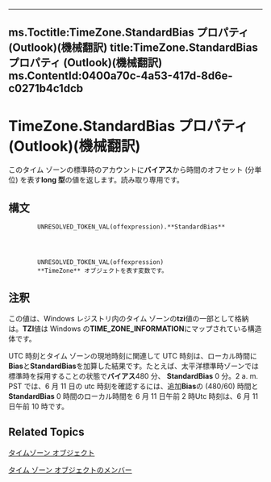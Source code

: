 

---
ms.Toctitle:TimeZone.StandardBias プロパティ (Outlook)(機械翻訳)
title:TimeZone.StandardBias プロパティ (Outlook)(機械翻訳)
ms.ContentId:0400a70c-4a53-417d-8d6e-c0271b4c1dcb
---
# TimeZone.StandardBias プロパティ (Outlook)(機械翻訳)




このタイム ゾーンの標準時のアカウントに**バイアス**から時間のオフセット (分単位) を表す**long 型**の値を返します。読み取り専用です。

## 構文

            UNRESOLVED_TOKEN_VAL(offexpression).**StandardBias**




            UNRESOLVED_TOKEN_VAL(offexpression)
            **TimeZone** オブジェクトを表す変数です。



## 注釈
この値は、Windows レジストリ内のタイム ゾーンの**tzi**値の一部として格納は。**TZI**値は Windows の**TIME_ZONE_INFORMATION**にマップされている構造体です。



UTC 時刻とタイム ゾーンの現地時刻に関連して UTC 時刻は、ローカル時間に**Bias**と**StandardBias**を加算した結果です。たとえば、太平洋標準時ゾーンでは標準時を採用することの状態で**バイアス**480 分、 **StandardBias** 0 分。2 a. m. PST では、6 月 11 日の utc 時刻を確認するには、追加**Bias**の (480/60) 時間と**StandardBias** 0 時間のローカル時間を 6 月 11 日午前 2 時Utc 時刻は、6 月 11 日午前 10 時です。



## Related Topics

[タイムゾーン オブジェクト](b27da70d-e545-cc13-9529-cfd327ab7a7c.md)

[タイム ゾーン オブジェクトのメンバー](2d6dc563-52f4-5707-b84d-a9c897eb2cda.md)




